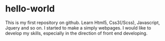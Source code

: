 # hello-world
This is my first repository on github. Learn Html5, Css3(/Scss), Javascript, Jquery and so on.
I started to make a simply webpages. I would like to develop my skills, especially in the direction of front end developing.
